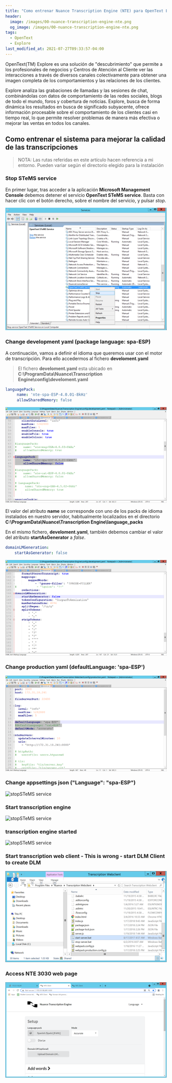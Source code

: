 ```yaml
---
title: "Como entrenar Nuance Transcription Engine (NTE) para OpenText Explore"
header:
  image: /images/00-nuance-transcription-engine-nte.png
  og_image: /images/00-nuance-transcription-engine-nte.png
tags:
  - OpenText
  - Explore
last_modified_at: 2021-07-27T09:33:57-04:00
---
```


OpenText(TM) Explore es una solución de "descubrimiento" que permite a los profesionales de negocios y 
Centros de Atención al Cliente ver las interacciones a través de diversos canales colectivamente para 
obtener una imagen completa de los comportamientos y las relaciones de los clientes.

Explore analiza las grabaciones de llamadas y las sesiones de chat, combinándolas con datos de comportamiento 
de las redes sociales, blogs de todo el mundo, foros y cobertura de noticias. Explore, busca de forma dinámica 
los resultados en busca de significado subyacente, ofrece información procesable sobre el comportamiento 
de los clientes casi en tiempo real, lo que permite resolver problemas de manera más efectiva o mejorar las 
ventas en todos los canales.

## Como entrenar el sistema para mejorar la calidad de las transcripciones

> NOTA: Las rutas referidas en este artículo hacen referencia a mi entorno. 
> Pueden variar según el directorio elegido para la instalación

### Stop STeMS service  
En primer lugar, tras acceder a la aplicación **Microsoft Management Console** debemos detener el servicio **OpenText STeMS service**.
Basta con hacer clic con el botón derecho, sobre el nombre del servicio, y pulsar *stop*.

![stopSTeMS service](/images/01-stop-STeMS-service.png)

### Change development yaml (package language: spa-ESP)  

A continuación, vamos a definir el idioma que queremos usar con el motor de transcripción. Para ello accedermos al fichero **develoment.yaml**

> El fichero **develoment.yaml** esta ubicado en 
> **C:\ProgramData\Nuance\Transcription Engine\config\develoment.yaml**


```yaml    
languagePack:
     name: 'nte-spa-ESP-4.0.01-8kHz'
     allowSharedMemory: false
```

![stopSTeMS service](/images/02-change-development-yaml.png)

El valor del atributo **name** se corresponde con uno de los packs de idioma instalados en nuestro servidor, habitualmente 
localizados en el directorio **C:\ProgramData\Nuance\Transcription Engine\language_packs**

En el mismo fichero, **develoment.yaml**, también debemos cambiar el valor del atributo **startAsGenerator** a *false*.

```yaml
domainLMGeneration:
    startAsGenerator: false  
```

![stopSTeMS service](/images/03-change-development-yaml.png)

### Change production yaml (defaultLanguage: 'spa-ESP')  
![stopSTeMS service](/images/04-change-production-yaml.png)


### Change appsettings json ("Language": "spa-ESP")  
![stopSTeMS service](05-change-appsettings-json.png)

### Start transcription engine  
![stopSTeMS service](06-start-transcription-engine.png)

### transcription engine started  
![stopSTeMS service](07-transcription-engine-started.png)

### Start transcription web client  - This is wrong - start DLM Client to create DLM 
![stopSTeMS service](/images/08-start-transcription-web-client.png)

### Access NTE 3030 web page
![stopSTeMS service](/images/09-access-nte.png)
